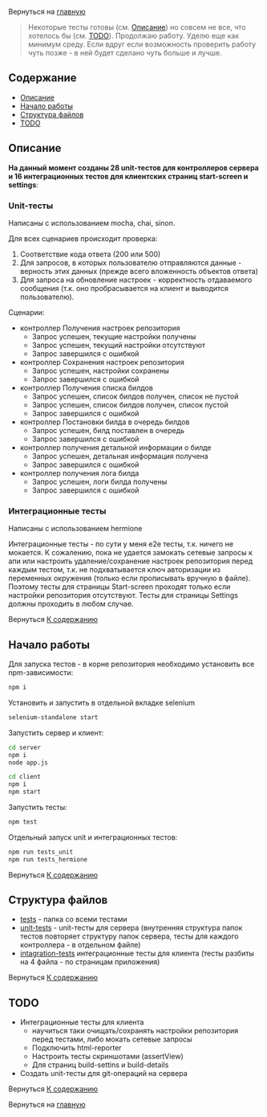 Вернуться на [главную](README.md)

> Некоторые тесты готовы (см. [Описание](#about)) но совсем не все, что хотелось бы (см. [TODO](#todo)). Продолжаю работу. Уделю еще как минимум среду. Если вдруг если возможность проверить работу чуть позже - в ней будет сделано чуть больше и лучше. 

## Содержание <a name = "content_table"></a>

- [Описание](#about)
- [Начало работы](#getting_started)
- [Структура файлов](#file_tree)
- [TODO](#todo)

## Описание <a name = "about"></a>

**На данный момент созданы 28 unit-тестов для контроллеров сервера и 16 интеграционных тестов для клиентских страниц start-screen и settings**:

### Unit-тесты

Написаны с использованием mocha, chai, sinon.

Для всех сценариев происходит проверка:
1. Соответствие кода ответа (200 или 500)
2. Для запросов, в которых пользователю отправляются данные - верность этих данных (прежде всего вложенность объектов ответа)
3. Для запроса на обновление настроек - корректность отдаваемого сообщения (т.к. оно пробрасывается на клиент и выводится пользователю).

Сценарии:
- контроллер Получения настроек репозитория
    - Запрос успешен, текущие настройки получены
    - Запрос успешен, текущий настройки отсутствуют
    - Запрос завершился с ошибкой
- контроллер Сохранения настроек репозитория
    - Запрос успешен, настройки сохранены
    - Запрос завершился с ошибкой
- контроллер Получения списка билдов
    - Запрос успешен, список билдов получен, список не пустой
    - Запрос успешен, список билдов получен, список пустой
    - Запрос завершился с ошибкой
- контроллер Постановки билда в очередь билдов
    - Запрос успешен, билд поставлен в очередь
    - Запрос завершился с ошибкой
- контроллер получения детальной информации о билде
    - Запрос успешен, детальная информация получена
    - Запрос завершился с ошибкой
- контроллер получения лога билда
    - Запрос успешен, логи билда получены
    - Запрос завершился с ошибкой

### Интеграционные тесты
Написаны с использованием hermione

Интеграционные тесты - по сути у меня e2e тесты, т.к. ничего не мокается.
К сожалению, пока не удается замокать сетевые запросы к апи или настроить удаление/сохранение настроек репозитория перед каждым тестом, т.к. не подхватывается ключ авторизации из переменных окружения (только если прописывать вручную в файле). Поэтому тесты для страницы Start-screen проходят только если настройки репозитория отсутствуют. Тесты для страницы Settings должны проходить в любом случае.

Вернуться [К содержанию](#content_table)

## Начало работы <a name = "getting_started"></a>

Для запуска тестов - в корне репозитория необходимо установить все npm-зависимости:
```bash
npm i
``` 
Установить и запустить в отдельной вкладке selenium
```bash
selenium-standalone start
```
Запустить сервер и клиент:
```bash
cd server
npm i
node app.js
```
```bash
cd client
npm i
npm start
```
Запустить тесты:
```bash
npm test
``` 
Отдельный запуск unit и интеграционных тестов:
```bash
npm run tests_unit
npm run tests_hermione
``` 

Вернуться [К содержанию](#content_table)

## Структура файлов <a name = "file_tree"></a>

- [tests](tests) - папка со всеми тестами
- [unit-tests](unit-tests) - unit-тесты для сервера (внутренняя структура папок тестов повторяет структуру папок сервера, тесты для каждого контроллера - в отдельном файле)
- [intagration-tests](intagration-tests) интеграционные тесты для клиента (тесты разбиты на 4 файла - по страницам приложения)

Вернуться [К содержанию](#content_table)

## TODO

- Интеграционные тесты для клиента
   - научиться таки очищать/сохранять настройки репозитория перед тестами, либо мокать сетевые запросы
   - Подключить html-reporter
   - Настроить тесты скриншотами (assertView)
   - Для страниц build-settins и build-details
- Создать unit-тесты для git-операций на сервера

Вернуться [К содержанию](#content_table)

Вернуться на [главную](README.md)

